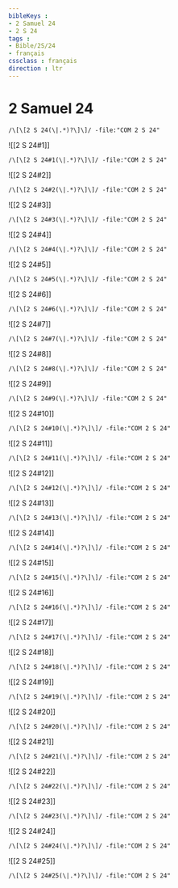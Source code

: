 ```yaml
---
bibleKeys : 
- 2 Samuel 24
- 2 S 24
tags : 
- Bible/2S/24
- français
cssclass : français
direction : ltr
---
```


# 2 Samuel 24

```query
/\[\[2 S 24(\|.*)?\]\]/ -file:"COM 2 S 24"
```



![[2 S 24#1]]

```query
/\[\[2 S 24#1(\|.*)?\]\]/ -file:"COM 2 S 24"
```

![[2 S 24#2]]

```query
/\[\[2 S 24#2(\|.*)?\]\]/ -file:"COM 2 S 24"
```

![[2 S 24#3]]

```query
/\[\[2 S 24#3(\|.*)?\]\]/ -file:"COM 2 S 24"
```

![[2 S 24#4]]

```query
/\[\[2 S 24#4(\|.*)?\]\]/ -file:"COM 2 S 24"
```

![[2 S 24#5]]

```query
/\[\[2 S 24#5(\|.*)?\]\]/ -file:"COM 2 S 24"
```

![[2 S 24#6]]

```query
/\[\[2 S 24#6(\|.*)?\]\]/ -file:"COM 2 S 24"
```

![[2 S 24#7]]

```query
/\[\[2 S 24#7(\|.*)?\]\]/ -file:"COM 2 S 24"
```

![[2 S 24#8]]

```query
/\[\[2 S 24#8(\|.*)?\]\]/ -file:"COM 2 S 24"
```

![[2 S 24#9]]

```query
/\[\[2 S 24#9(\|.*)?\]\]/ -file:"COM 2 S 24"
```

![[2 S 24#10]]

```query
/\[\[2 S 24#10(\|.*)?\]\]/ -file:"COM 2 S 24"
```

![[2 S 24#11]]

```query
/\[\[2 S 24#11(\|.*)?\]\]/ -file:"COM 2 S 24"
```

![[2 S 24#12]]

```query
/\[\[2 S 24#12(\|.*)?\]\]/ -file:"COM 2 S 24"
```

![[2 S 24#13]]

```query
/\[\[2 S 24#13(\|.*)?\]\]/ -file:"COM 2 S 24"
```

![[2 S 24#14]]

```query
/\[\[2 S 24#14(\|.*)?\]\]/ -file:"COM 2 S 24"
```

![[2 S 24#15]]

```query
/\[\[2 S 24#15(\|.*)?\]\]/ -file:"COM 2 S 24"
```

![[2 S 24#16]]

```query
/\[\[2 S 24#16(\|.*)?\]\]/ -file:"COM 2 S 24"
```

![[2 S 24#17]]

```query
/\[\[2 S 24#17(\|.*)?\]\]/ -file:"COM 2 S 24"
```

![[2 S 24#18]]

```query
/\[\[2 S 24#18(\|.*)?\]\]/ -file:"COM 2 S 24"
```

![[2 S 24#19]]

```query
/\[\[2 S 24#19(\|.*)?\]\]/ -file:"COM 2 S 24"
```

![[2 S 24#20]]

```query
/\[\[2 S 24#20(\|.*)?\]\]/ -file:"COM 2 S 24"
```

![[2 S 24#21]]

```query
/\[\[2 S 24#21(\|.*)?\]\]/ -file:"COM 2 S 24"
```

![[2 S 24#22]]

```query
/\[\[2 S 24#22(\|.*)?\]\]/ -file:"COM 2 S 24"
```

![[2 S 24#23]]

```query
/\[\[2 S 24#23(\|.*)?\]\]/ -file:"COM 2 S 24"
```

![[2 S 24#24]]

```query
/\[\[2 S 24#24(\|.*)?\]\]/ -file:"COM 2 S 24"
```

![[2 S 24#25]]

```query
/\[\[2 S 24#25(\|.*)?\]\]/ -file:"COM 2 S 24"
```

